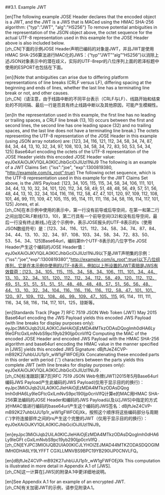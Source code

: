 ##3.1. Example JWT  

[en]The following example JOSE Header declares that the encoded object is a JWT, and the JWT is a JWS that is MACed using the HMAC SHA-256 algorithm: {"typ":"JWT", "alg":"HS256"} To remove potential ambiguities in the representation of the JSON object above, the octet sequence for the actual UTF-8 representation used in this example for the JOSE Header above is also included below.  
[zh_CN]下面的示例JOSE Header声明已编码的对象是JWT，并且JWT是使用HMAC SHA-256算法进行MAC化的JWS：{“typ”“JWT”“alg”“HS256”}以消除上述JSON对象表示中的潜在歧义，实际的UTF-8repr的八位序列上面的若泽标题中使用的ESPORT也包括在下面。  
  

[en](Note that ambiguities can arise due to differing platform representations of line breaks (CRLF versus LF), differing spacing at the beginning and ends of lines, whether the last line has a terminating line break or not, and other causes.  
[zh_CN]（请注意，由于线路中断的不同平台表示（CRLF与LF）、线路开始和结束处的不同间隔、最后一行是否具有终止线路中断以及其他原因，可能产生模糊性。  
  

[en]In the representation used in this example, the first line has no leading or trailing spaces, a CRLF line break (13, 10) occurs between the first and second lines, the second line has one leading space (32) and no trailing spaces, and the last line does not have a terminating line break.) The octets representing the UTF-8 representation of the JOSE Header in this example (using JSON array notation) are: [123, 34, 116, 121, 112, 34, 58, 34, 74, 87, 84, 34, 44, 13, 10, 32, 34, 97, 108, 103, 34, 58, 34, 72, 83, 50, 53, 54, 34, 125] Base64url encoding the octets of the UTF-8 representation of the JOSE Header yields this encoded JOSE Header value: eyJ0eXAiOiJKV1QiLA0KICJhbGciOiJIUzI1NiJ9 The following is an example of a JWT Claims Set: {"iss":"joe", "exp":1300819380, "http://example.com/is_root":true} The following octet sequence, which is the UTF-8 representation used in this example for the JWT Claims Set above, is the JWS Payload: [123, 34, 105, 115, 115, 34, 58, 34, 106, 111, 101, 34, 44, 13, 10, 32, 34, 101, 120, 112, 34, 58, 49, 51, 48, 48, 56, 49, 57, 51, 56, 48, 44, 13, 10, 32, 34, 104, 116, 116, 112, 58, 47, 47, 101, 120, 97, 109, 112, 108, 101, 46, 99, 111, 109, 47, 105, 115, 95, 114, 111, 111, 116, 34, 58, 116, 114, 117, 101, 125] Jones, et al.  
[zh_CN]在本示例中使用的表示中，第一行没有前导或后导空间，在第一和第二行之间出现CRLF断线(13，10)，第二行具有一个前导空间(32)和没有后导空间，最后一行没有终止断线。)在这个示例中，表示JOSE报头的UTF-8表示的s（使用JSON数组符号）是：[123、34、116、121、112、34、58、34、74、87、84、34、44、13、10、32、34、97、108、103、34、58、34、72、83、50、53、54、34、125]Base64url，编码第th个UTF-8表示的八位字节e JOSE Header产生这个编码的JOSE Header值：eyJ0eXAiOiJKV1QiLA0KICJhbGciOiJIUzI1NiJ9以下是JWT声明集的示例：{"iss":"joe","exp":1300819380","http://example.com/is_root":true}以下八位组序列，它是在本示例中使用的UTF-8表示，例如以上所设置的JWT索赔是JWS有效载荷：[123、34、105、115、115、34、58、34、106、111、101、34、44、13、10、32、34、101、120、112、112、34、112、58、49、120、112、112、49、51、51、51、51、51、51、48、48、48、48、57、51、56、56、48、44、13、10、32、34、104、116、116、116、116、112、58、47、101、101、120、97、109、112、108、46、99、109、47、105、115, 95, 114，111, 111, 116，34, 58, 116，114, 117, 101，125，琼斯等。  
  

[en]Standards Track [Page 7] RFC 7519 JSON Web Token (JWT) May 2015 Base64url encoding the JWS Payload yields this encoded JWS Payload (with line breaks for display purposes only): eyJpc3MiOiJqb2UiLA0KICJleHAiOjEzMDA4MTkzODAsDQogImh0dHA6Ly 9leGFtcGxlLmNvbS9pc19yb290Ijp0cnVlfQ Computing the MAC of the encoded JOSE Header and encoded JWS Payload with the HMAC SHA-256 algorithm and base64url encoding the HMAC value in the manner specified in [JWS] yields this encoded JWS Signature: dBjftJeZ4CVP-mB92K27uhbUJU1p1r_wW1gFWFOEjXk Concatenating these encoded parts in this order with period ('.') characters between the parts yields this complete JWT (with line breaks for display purposes only): eyJ0eXAiOiJKV1QiLA0KICJhbGciOiJIUzI1NiJ9 .  
[zh_CN]标准跟踪[第7页]RFC 7519 JSON Web令牌(JWT)2015年5月Base64url编码JWS Payload产生此编码的JWS Payload(仅用于显示目的的换行)：eyJpc3MiOiJqb2UiLA0KICJleHAiOjEzMDA4MTkzODAsDQog Imh0dHA6Ly9leGFtcGxlLmNvS9pc190Ijp0cnVlfQ计算e的MAC用HMAC SHA-256算法编码的JOSE Header和编码的JWS Payload以及以[JWS]中指定的方式对HMAC值进行编码的base64url产生这个编码的JWS签名：dBjftJeZ4CVP-mB92K27uhbUJU1p1r_wW1gFWFOEjXk，按照这个顺序将这些编码部分与周期('.')字符连接部件之间的rs产生这个完整的JWT（仅用于显示目的的换行）：eyJ0eXAiOiJKV1QiLA0KICJhbGciOiJIUzI1NiJ9。  
  

[en]eyJpc3MiOiJqb2UiLA0KICJleHAiOjEzMDA4MTkzODAsDQogImh0dHA6Ly9leGFt cGxlLmNvbS9pc19yb290Ijp0cnVlfQ .  
[zh_CN]EYJPC3MIOIJQB2UIA00KICJLYHOIZEJMAD44MTKZODASDQOGIMIMH0DHA6LY9LYFFT CGXLLMNVBS9BPC19YB290IJP0CNVLFQ。  
  

[en]dBjftJeZ4CVP-mB92K27uhbUJU1p1r_wW1gFWFOEjXk This computation is illustrated in more detail in Appendix A.1 of [JWS].  
[zh_CN]这一计算在[JWS]的附录A.1中更详细地说明。  
  

[en]See Appendix A.1 for an example of an encrypted JWT.  
[zh_CN]有关加密JWT的示例，请参见附录A.1。  
  



